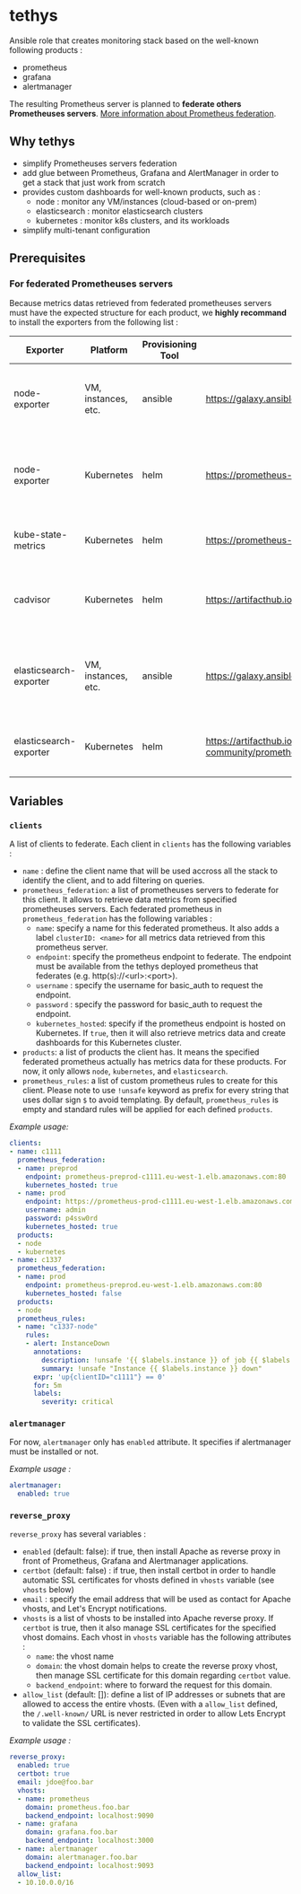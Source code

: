 # tethys

Ansible role that creates monitoring stack based on the well-known following products :

- prometheus
- grafana
- alertmanager

The resulting Prometheus server is planned to **federate others Prometheuses servers**. [More information about Prometheus federation](https://prometheus.io/docs/prometheus/latest/federation/).

## Why tethys

- simplify Prometheuses servers federation
- add glue between Prometheus, Grafana and AlertManager in order to get a stack that just work from scratch
- provides custom dashboards for well-known products, such as :
  - node : monitor any VM/instances (cloud-based or on-prem)
  - elasticsearch : monitor elasticsearch clusters
  - kubernetes : monitor k8s clusters, and its workloads
- simplify multi-tenant configuration

## Prerequisites

### For federated Prometheuses servers

Because metrics datas retrieved from federated prometheuses servers must have the expected structure for each product, we **highly recommand** to install the exporters from the following list :

|Exporter|Platform|Provisioning Tool|Repo|Description|
|-|-|-|-|-|
|node-exporter|VM, instances, etc.|ansible|<https://galaxy.ansible.com/cloudalchemy/node-exporter>|Install node-exporter on classic instance or virtual machines|
|node-exporter|Kubernetes|helm|<https://prometheus-community.github.io/helm-charts>|Install node-exporter as Kubernetes `DaemonSet` to monitor Kubernetes cluster nodes.|
|kube-state-metrics|Kubernetes|helm|<https://prometheus-community.github.io/helm-charts>|Install state-metrics for Kubernetes cluster.|
|cadvisor|Kubernetes|helm|<https://artifacthub.io/packages/helm/ckotzbauer/cadvisor>|Install cadvisor for in-depth metrics in Kubernetes workloads.|
|elasticsearch-exporter|VM, instances, etc.|ansible|<https://galaxy.ansible.com/lyr/elasticsearch_exporter>|Install elasticsearch-exporter on classic instance or virtual machines|
|elasticsearch-exporter|Kubernetes|helm|<https://artifacthub.io/packages/helm/prometheus-community/prometheus-elasticsearch-exporter>|Install elasticsearch-exporter within Kubernetes.|

## Variables

### `clients`

A list of clients to federate. Each client in `clients` has the following variables :

- `name` : define the client name that will be used accross all the stack to identify the client, and to add filtering on queries.
- `prometheus_federation`: a list of prometheuses servers to federate for this client. It allows to retrieve data metrics from specified prometheuses servers. Each federated prometheus in `prometheus_federation` has the following variables :
  - `name`: specify a name for this federated prometheus. It also adds a label `clusterID: <name>` for all metrics data retrieved from this prometheus server.
  - `endpoint`: specify the prometheus endpoint to federate. The endpoint must be available from the tethys deployed prometheus that federates (e.g. http(s)://\<url\>:\<port\>).
  - `username` : specify the username for basic_auth to request the endpoint.
  - `password` : specify the password for basic_auth to request the endpoint.
  - `kubernetes_hosted`: specify if the prometheus endpoint is hosted on Kubernetes. If `true`, then it will also retrieve metrics data and create dashboards for this Kubernetes cluster.
- `products`: a list of products the client has. It means the specified federated prometheus actually has metrics data for these products. For now, it only allows `node`, `kubernetes`, and `elasticsearch`.
- `prometheus_rules`: a list of custom prometheus rules to create for this client. Please note to use `!unsafe` keyword as prefix for every string that uses dollar sign `$` to avoid templating. By default, `prometheus_rules` is empty and standard rules will be applied for each defined `products`.

_Example usage:_

```yaml
clients:
- name: c1111
  prometheus_federation:
  - name: preprod
    endpoint: prometheus-preprod-c1111.eu-west-1.elb.amazonaws.com:80
    kubernetes_hosted: true
  - name: prod
    endpoint: https://prometheus-prod-c1111.eu-west-1.elb.amazonaws.com:80
    username: admin
    password: p4ssw0rd
    kubernetes_hosted: true
  products:
  - node
  - kubernetes
- name: c1337
  prometheus_federation:
  - name: prod
    endpoint: prometheus-preprod.eu-west-1.elb.amazonaws.com:80
    kubernetes_hosted: false
  products:
  - node
  prometheus_rules:
  - name: "c1337-node"
    rules:
    - alert: InstanceDown
      annotations:
        description: !unsafe '{{ $labels.instance }} of job {{ $labels.job }} has been down for more than 5 minutes.'
        summary: !unsafe "Instance {{ $labels.instance }} down"
      expr: 'up{clientID="c1111"} == 0'
      for: 5m
      labels:
        severity: critical
```

### `alertmanager`

For now, `alertmanager` only has `enabled` attribute. It specifies if alertmanager must be installed or not.

_Example usage :_

```yaml
alertmanager:
  enabled: true
```

### `reverse_proxy`

`reverse_proxy` has several variables :

- `enabled` (default: false): if true, then install Apache as reverse proxy in front of Prometheus, Grafana and Alertmanager applications.
- `certbot` (default: false) : if true, then install certbot in order to handle automatic SSL certificates for vhosts defined in `vhosts` variable (see `vhosts` below)
- `email` : specify the email address that will be used as contact for Apache vhosts, and Let's Encrypt notifications.
- `vhosts` is a list of vhosts to be installed into Apache reverse proxy. If `certbot` is true, then it also manage SSL certificates for the specified vhost domains. Each vhost in `vhosts` variable has the following attributes :
  - `name`: the vhost name
  - `domain`: the vhost domain helps to create the reverse proxy vhost, then manage SSL certificate for this domain regarding `certbot` value.
  - `backend_endpoint`: where to forward the request for this domain.
- `allow_list` (default: []): define a list of IP addresses or subnets that are allowed to access the entire vhosts. (Even with a `allow_list` defined, the `/.well-known/` URL is never restricted in order to allow Lets Encrypt to validate the SSL certificates).

_Example usage :_

```yaml
reverse_proxy:
  enabled: true
  certbot: true
  email: jdoe@foo.bar
  vhosts:
  - name: prometheus
    domain: prometheus.foo.bar
    backend_endpoint: localhost:9090
  - name: grafana
    domain: grafana.foo.bar
    backend_endpoint: localhost:3000
  - name: alertmanager
    domain: alertmanager.foo.bar
    backend_endpoint: localhost:9093
  allow_list:
  - 10.10.0.0/16
```
